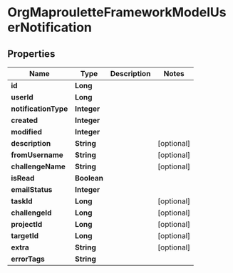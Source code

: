 # OrgMaprouletteFrameworkModelUserNotification

## Properties
Name | Type | Description | Notes
------------ | ------------- | ------------- | -------------
**id** | **Long** |  | 
**userId** | **Long** |  | 
**notificationType** | **Integer** |  | 
**created** | **Integer** |  | 
**modified** | **Integer** |  | 
**description** | **String** |  |  [optional]
**fromUsername** | **String** |  |  [optional]
**challengeName** | **String** |  |  [optional]
**isRead** | **Boolean** |  | 
**emailStatus** | **Integer** |  | 
**taskId** | **Long** |  |  [optional]
**challengeId** | **Long** |  |  [optional]
**projectId** | **Long** |  |  [optional]
**targetId** | **Long** |  |  [optional]
**extra** | **String** |  |  [optional]
**errorTags** | **String** |  | 
